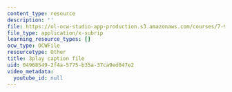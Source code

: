 ```yaml
---
content_type: resource
description: ''
file: https://ol-ocw-studio-app-production.s3.amazonaws.com/courses/7-91j-foundations-of-computational-and-systems-biology-spring-2014/049685492f4a5775b35a37ca9ed047e2_ZYW2AeDE6wU.vtt
file_type: application/x-subrip
learning_resource_types: []
ocw_type: OCWFile
resourcetype: Other
title: 3play caption file
uid: 04968549-2f4a-5775-b35a-37ca9ed047e2
video_metadata:
  youtube_id: null
---
```

